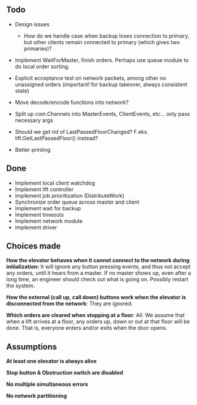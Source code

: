 Todo
----

* Design issues
    - How do we handle case when backup loses connection to primary,
    but other clients remain connected to primary (which gives two primaries)?

* Implement WaitForMaster, finish orders. Perhaps use queue module to
  do local order sorting.

* Explicit acceptance test on network packets, among other
    no unassigned orders (important! for backup takeover, always consistent state)

* Move decode/encode functions into network?

* Split up com.Channels into MasterEvents, ClientEvents, etc... only pass necessary args
* Should we get rid of LastPassedFloorChanged? F.eks. lift.GetLastPassedFloor() instead?
* Better printing

Done
----
* Implement local client watchdog
* Implement lift controller
* Implement job prioritization (DistributeWork)
* Synchronize order queue across master and client
* Implement wait for backup
* Implement timeouts
* Implement network module
* Implement driver

Choices made
------------
**How the elevator behaves when it cannot connect to the network during initialization:**
It will ignore any button pressing events, and thus not accept any orders,
until it hears from a master. If no master shows up, even after a long time,
an engineer should check out what is going on. Possibly restart the system.

**How the external (call up, call down) buttons work when the elevator is disconnected from the network**:
They are ignored.

**Which orders are cleared when stopping at a floor**:
All. We assume that when a lift arrives at a floor, any orders up, down or
out at that floor will be done. That is, everyone enters and/or exits when
the door opens.

Assumptions
-----------

**At least one elevator is always alive**

**Stop button & Obstruction switch are disabled**

**No multiple simultaneous errors**

**No network partitioning**
